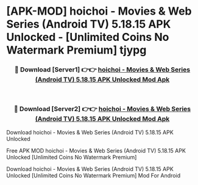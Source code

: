 # [APK-MOD] hoichoi - Movies & Web Series (Android TV) 5.18.15 APK Unlocked - [Unlimited Coins No Watermark Premium] tjypg



<div align="center">
<h3>🔴 Download [Server1] 👉👉 <a href="https://momento.my/?title=hoichoi_-_Movies_&_Web_Series_(Android_TV)_5.18.15_APK_Unlocked">hoichoi - Movies & Web Series (Android TV) 5.18.15 APK Unlocked Mod Apk</a></h3><br>

<h3>🔴 Download [Server2] 👉👉 <a href="https://momento.my/?title=hoichoi_-_Movies_&_Web_Series_(Android_TV)_5.18.15_APK_Unlocked">hoichoi - Movies & Web Series (Android TV) 5.18.15 APK Unlocked Mod Apk</a></h3>
</div>



Download hoichoi - Movies & Web Series (Android TV) 5.18.15 APK Unlocked 

Free APK MOD hoichoi - Movies & Web Series (Android TV) 5.18.15 APK Unlocked [Unlimited Coins No Watermark Premium]

Download hoichoi - Movies & Web Series (Android TV) 5.18.15 APK Unlocked [Unlimited Coins No Watermark Premium] Mod For Android
